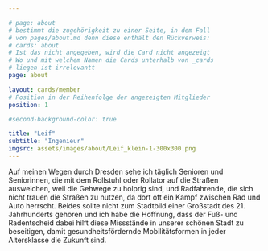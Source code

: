 ```yaml
---

# page: about
# bestimmt die zugehörigkeit zu einer Seite, in dem Fall
# von pages/about.md denn diese enthält den Rückverweis:
# cards: about
# Ist das nicht angegeben, wird die Card nicht angezeigt
# Wo und mit welchem Namen die Cards unterhalb von _cards
# liegen ist irrelevantt
page: about

layout: cards/member
# Position in der Reihenfolge der angezeigten Mitglieder
position: 1

#second-background-color: true

title: "Leif"
subtitle: "Ingenieur"
imgsrc: assets/images/about/Leif_klein-1-300x300.png
---
```


Auf meinen Wegen durch Dresden sehe ich täglich Senioren und Seniorinnen, die mit dem Rollstuhl oder Rollator auf die Straßen ausweichen, weil die Gehwege zu holprig sind, und Radfahrende, die sich nicht trauen die Straßen zu nutzen, da dort oft ein Kampf zwischen Rad und Auto herrscht. Beides sollte nicht zum Stadtbild einer Großstadt des 21. Jahrhunderts gehören und ich habe die Hoffnung, dass der Fuß- und Radentscheid dabei hilft diese Missstände in unserer schönen Stadt zu beseitigen, damit gesundheitsfördernde Mobilitätsformen in jeder Altersklasse die Zukunft sind.